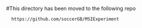 #This directory has been moved to the following repo
      
      https://github.com/soccerGB/MSIExperiment
      
      
      
